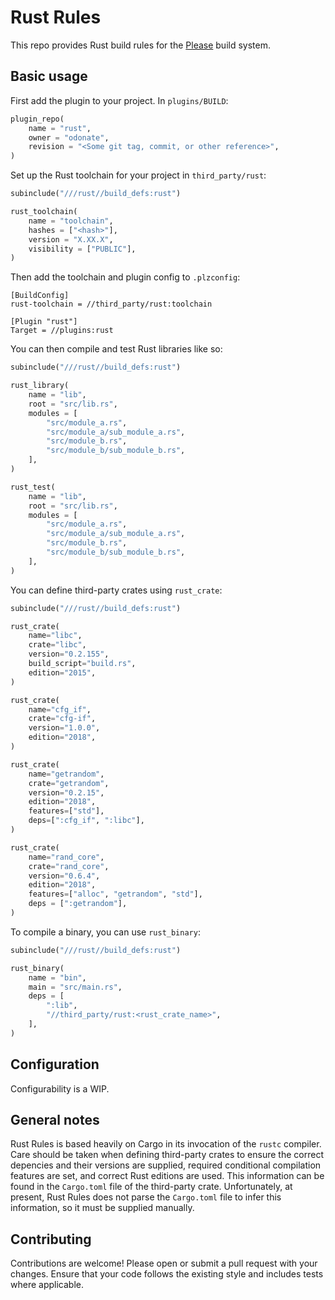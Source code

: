 # Rust Rules
This repo provides Rust build rules for the [Please](https://please.build) build system.

## Basic usage
First add the plugin to your project. In `plugins/BUILD`:
```python
plugin_repo(
    name = "rust",
    owner = "odonate",
    revision = "<Some git tag, commit, or other reference>",
)
```

Set up the Rust toolchain for your project in `third_party/rust`:
```python
subinclude("///rust//build_defs:rust")

rust_toolchain(
    name = "toolchain",
    hashes = ["<hash>"],
    version = "X.XX.X",
    visibility = ["PUBLIC"],
)
```

Then add the toolchain and plugin config to `.plzconfig`:
```
[BuildConfig]
rust-toolchain = //third_party/rust:toolchain

[Plugin "rust"]
Target = //plugins:rust
```

You can then compile and test Rust libraries like so:
```python
subinclude("///rust//build_defs:rust")

rust_library(
    name = "lib",
    root = "src/lib.rs",
    modules = [
        "src/module_a.rs",
        "src/module_a/sub_module_a.rs",
        "src/module_b.rs",
        "src/module_b/sub_module_b.rs",
    ],
)

rust_test(
    name = "lib",
    root = "src/lib.rs",
    modules = [
        "src/module_a.rs",
        "src/module_a/sub_module_a.rs",
        "src/module_b.rs",
        "src/module_b/sub_module_b.rs",
    ],
)
```

You can define third-party crates using `rust_crate`:
```python
subinclude("///rust//build_defs:rust")

rust_crate(
    name="libc",
    crate="libc",
    version="0.2.155",
    build_script="build.rs",
    edition="2015",
)

rust_crate(
    name="cfg_if",
    crate="cfg-if",
    version="1.0.0",
    edition="2018",
)

rust_crate(
    name="getrandom",
    crate="getrandom",
    version="0.2.15",
    edition="2018",
    features=["std"],
    deps=[":cfg_if", ":libc"],
)

rust_crate(
    name="rand_core",
    crate="rand_core",
    version="0.6.4",
    edition="2018",
    features=["alloc", "getrandom", "std"],
    deps = [":getrandom"],
)
```

To compile a binary, you can use `rust_binary`:
```python
subinclude("///rust//build_defs:rust")

rust_binary(
    name = "bin",
    main = "src/main.rs",
    deps = [
        ":lib",
        "//third_party/rust:<rust_crate_name>",
    ],
)
```

## Configuration
Configurability is a WIP.

## General notes
Rust Rules is based heavily on Cargo in its invocation of the `rustc` compiler. Care should be taken when defining third-party crates to ensure the correct depencies and their versions are supplied, required conditional compilation features are set, and correct Rust editions are used. This information can be found in the `Cargo.toml` file of the third-party crate. Unfortunately, at present, Rust Rules does not parse the `Cargo.toml` file to infer this information, so it must be supplied manually.

## Contributing
Contributions are welcome! Please open or submit a pull request with your changes. Ensure that your code follows the existing style and includes tests where applicable.
